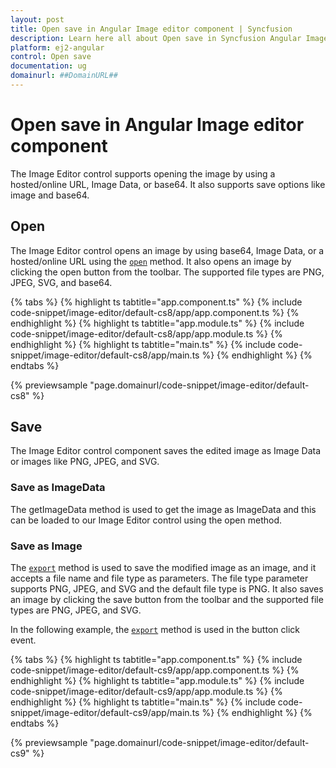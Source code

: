 ```yaml
---
layout: post
title: Open save in Angular Image editor component | Syncfusion
description: Learn here all about Open save in Syncfusion Angular Image editor component of Syncfusion Essential JS 2 and more.
platform: ej2-angular
control: Open save 
documentation: ug
domainurl: ##DomainURL##
---
```


# Open save in Angular Image editor component

The Image Editor control supports opening the image by using a hosted/online URL, Image Data, or base64. It also supports save options like image and base64.

## Open

The Image Editor control opens an image by using base64, Image Data, or a hosted/online URL using the [`open`](https://ej2.syncfusion.com/angular/documentation/api/image-editor/#open) method. It also opens an image by clicking the open button from the toolbar. The supported file types are PNG, JPEG, SVG, and base64.

{% tabs %}
{% highlight ts tabtitle="app.component.ts" %}
{% include code-snippet/image-editor/default-cs8/app/app.component.ts %}
{% endhighlight %}
{% highlight ts tabtitle="app.module.ts" %}
{% include code-snippet/image-editor/default-cs8/app/app.module.ts %}
{% endhighlight %}
{% highlight ts tabtitle="main.ts" %}
{% include code-snippet/image-editor/default-cs8/app/main.ts %}
{% endhighlight %}
{% endtabs %}
  
{% previewsample "page.domainurl/code-snippet/image-editor/default-cs8" %}

## Save

The Image Editor control component saves the edited image as Image Data or images like PNG, JPEG, and SVG.

### Save as ImageData

The getImageData method is used to get the image as ImageData and this can be loaded to our Image Editor control using the open method.

### Save as Image

The [`export`](https://ej2.syncfusion.com/angular/documentation/api/image-editor/#export) method is used to save the modified image as an image, and it accepts a file name and file type as parameters. The file type parameter supports PNG, JPEG, and SVG and the default file type is PNG. It also saves an image by clicking the save button from the toolbar and the supported file types are PNG, JPEG, and SVG.

In the following example, the [`export`](https://ej2.syncfusion.com/angular/documentation/api/image-editor/#export) method is used in the button click event.

{% tabs %}
{% highlight ts tabtitle="app.component.ts" %}
{% include code-snippet/image-editor/default-cs9/app/app.component.ts %}
{% endhighlight %}
{% highlight ts tabtitle="app.module.ts" %}
{% include code-snippet/image-editor/default-cs9/app/app.module.ts %}
{% endhighlight %}
{% highlight ts tabtitle="main.ts" %}
{% include code-snippet/image-editor/default-cs9/app/main.ts %}
{% endhighlight %}
{% endtabs %}
  
{% previewsample "page.domainurl/code-snippet/image-editor/default-cs9" %}
